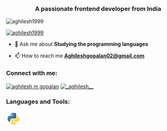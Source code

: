 <h3 align="center">A passionate frontend developer from India</h3>

<p align="left"> <img src="https://komarev.com/ghpvc/?username=aghilesh1999&label=Profile%20views&color=0e75b6&style=flat" alt="aghilesh1999" /> </p>

<p align="left"> <a href="https://github.com/ryo-ma/github-profile-trophy"><img src="https://github-profile-trophy.vercel.app/?username=aghilesh1999" alt="aghilesh1999" /></a> </p>

- 💬 Ask me about **Studying the programming languages**

- 📫 How to reach me **Aghileshgopalan02@gmail.com**

<h3 align="left">Connect with me:</h3>
<p align="left">
<a href="https://kaggle.com/aghilesh m gopalan" target="blank"><img align="center" src="https://raw.githubusercontent.com/rahuldkjain/github-profile-readme-generator/master/src/images/icons/Social/kaggle.svg" alt="aghilesh m gopalan" height="30" width="40" /></a>
<a href="https://instagram.com/_aghilesh__" target="blank"><img align="center" src="https://raw.githubusercontent.com/rahuldkjain/github-profile-readme-generator/master/src/images/icons/Social/instagram.svg" alt="_aghilesh__" height="30" width="40" /></a>
</p>

<h3 align="left">Languages and Tools:</h3>
<p align="left"> <a href="https://www.python.org" target="_blank" rel="noreferrer"> <img src="https://raw.githubusercontent.com/devicons/devicon/master/icons/python/python-original.svg" alt="python" width="40" height="40"/> </a> </p>
